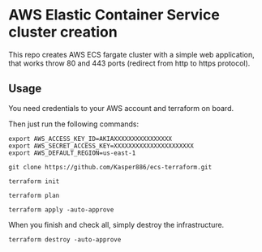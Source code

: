 # AWS Elastic Container Service cluster creation

This repo creates AWS ECS fargate cluster with a simple web application, that works throw 80 and 443 ports (redirect from http to https protocol).

## Usage
You need credentials to your AWS account and terraform on board.

Then just run the following commands:
```
export AWS_ACCESS_KEY_ID=AKIAXXXXXXXXXXXXXXXX
export AWS_SECRET_ACCESS_KEY=XXXXXXXXXXXXXXXXXXXXXX
export AWS_DEFAULT_REGION=us-east-1
```
```
git clone https://github.com/Kasper886/ecs-terraform.git
```
```
terraform init
```
```
terraform plan
```
```
terraform apply -auto-approve
```
When you finish and check all, simply destroy the infrastructure.
```
terraform destroy -auto-approve
```
